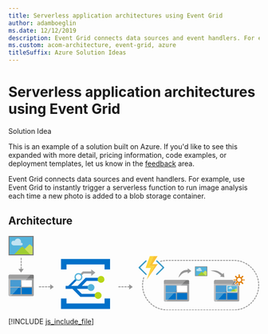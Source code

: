 ```yaml
---
title: Serverless application architectures using Event Grid
author: adamboeglin
ms.date: 12/12/2019
description: Event Grid connects data sources and event handlers. For example, use Event Grid to instantly trigger a serverless function to run image analysis each time a new photo is added to a blob storage container.
ms.custom: acom-architecture, event-grid, azure
titleSuffix: Azure Solution Ideas
---
```

# Serverless application architectures using Event Grid

<div class="alert">
    <p class="alert-title">
        <span class="icon is-left" aria-hidden="true">
            <span class="icon docon docon-lightbulb" role="presentation"></span>
        </span>Solution Idea</p>
    <p>This is an example of a solution built on Azure. If you'd like to see this expanded with more detail, pricing information, code examples, or deployment templates, let us know in the <a href="#feedback">feedback</a> area.</p>
</div>

Event Grid connects data sources and event handlers. For example, use Event Grid to instantly trigger a serverless function to run image analysis each time a new photo is added to a blob storage container.

## Architecture

<svg class="architecture-diagram" aria-labelledby="serverless-application-architectures-using-event-grid" height="223" viewbox="0 0 501 149" width="751" xmlns="http://www.w3.org/2000/svg">
    <g fill="none" fill-rule="evenodd" stroke="none" stroke-width="1">
        <path fill="#969696" d="M446.058 147.038v1.8h4.113l.104-.001-.012-1.799zM440.347 148.838h4.008v-1.8h-4.008zM434.634 148.838h4.009v-1.8h-4.009zM428.923 148.838h4.009v-1.8h-4.009zM423.211 148.838h4.008v-1.8h-4.008zM417.5 148.838h4.008v-1.8H417.5zM411.789 148.838h4.008v-1.8h-4.008zM406.076 148.838h4.009v-1.8h-4.009zM400.365 148.838h4.009v-1.8h-4.009zM394.654 148.838h4.008v-1.8h-4.008zM388.941 148.838h4.009v-1.8h-4.009zM383.23 148.838h4.009v-1.8h-4.009zM377.518 148.838h4.008v-1.8h-4.008zM371.807 148.838h4.008v-1.8h-4.008zM366.096 148.838h4.008v-1.8h-4.008zM360.383 148.838h4.009v-1.8h-4.009zM354.672 148.838h4.009v-1.8h-4.009zM348.96 148.838h4.009v-1.8h-4.009zM343.248 148.838h4.009v-1.8h-4.009zM337.537 148.838h4.009v-1.8h-4.009zM331.826 148.838h4.009v-1.8h-4.009zM326.114 148.838h4.008v-1.8h-4.008zM320.402 148.838h4.009v-1.8h-4.009zM318.699 148.839h-1.602c-.82 0-1.636-.02-2.447-.06l.086-1.797c.782.038 1.57.055 2.36.055h1.603v1.802zM452.006 148.801l-.068-1.799a49.083 49.083 0 003.92-.305l.213 1.787a50.79 50.79 0 01-4.065.317M312.92 148.667a49.995 49.995 0 01-4.048-.496l.291-1.777a49.2 49.2 0 003.903.48l-.147 1.793zM457.788 148.25l-.273-1.778a48.593 48.593 0 003.859-.756l.417 1.752a50.69 50.69 0 01-4.003.783M307.166 147.86a50.722 50.722 0 01-3.964-.961l.495-1.73c1.255.358 2.54.67 3.822.925l-.353 1.766zM463.47 147.036l-.478-1.735c1.26-.347 2.52-.75 3.747-1.198l.617 1.69a49.722 49.722 0 01-3.886 1.243M301.543 146.391a50.282 50.282 0 01-3.828-1.416l.692-1.66a49 49 0 003.692 1.365l-.556 1.711zM468.975 145.17l-.676-1.667a48.711 48.711 0 003.58-1.623l.808 1.608a50.859 50.859 0 01-3.712 1.683M296.121 144.278a50.084 50.084 0 01-3.638-1.85l.88-1.57c1.14.64 2.32 1.24 3.508 1.785l-.75 1.635zM474.22 142.684l-.864-1.58a49.26 49.26 0 003.37-2.024l.989 1.503a50.056 50.056 0 01-3.495 2.101M290.984 141.553a50.802 50.802 0 01-3.4-2.256l1.055-1.459c1.061.768 2.164 1.5 3.28 2.176l-.935 1.54zM479.146 139.608l-1.04-1.469a48.701 48.701 0 003.117-2.4l1.154 1.381a50.614 50.614 0 01-3.231 2.488M286.196 138.256a50.706 50.706 0 01-3.118-2.63l1.216-1.328a49.101 49.101 0 003.006 2.537l-1.104 1.421zM483.687 135.985l-1.2-1.34a49.323 49.323 0 002.821-2.74l1.304 1.24a50.6 50.6 0 01-2.925 2.84M281.82 134.433a50.306 50.306 0 01-2.795-2.97l1.358-1.179a49.662 49.662 0 002.697 2.864l-1.26 1.285zM487.785 131.867l-1.347-1.194a48.843 48.843 0 002.49-3.047l1.439 1.082a50.834 50.834 0 01-2.582 3.159M277.911 130.135a50.704 50.704 0 01-2.438-3.27l1.486-1.015a48.99 48.99 0 002.35 3.152l-1.398 1.133zM491.386 127.303l-1.475-1.03a48.896 48.896 0 002.124-3.314l1.554.91a50.341 50.341 0 01-2.203 3.434M274.52 125.42a50.854 50.854 0 01-2.044-3.526l1.593-.84a48.234 48.234 0 001.972 3.401l-1.52.966zM494.441 122.355l-1.584-.855a48.724 48.724 0 001.728-3.536l1.648.724a50.692 50.692 0 01-1.792 3.667M271.697 120.348a50.427 50.427 0 01-1.624-3.739l1.679-.649a48.67 48.67 0 001.565 3.605l-1.62.783zM496.904 117.085l-1.672-.666a48.785 48.785 0 001.306-3.713l1.721.527a50.547 50.547 0 01-1.355 3.852M269.476 114.981a50.318 50.318 0 01-1.18-3.904l1.743-.45a48.428 48.428 0 001.137 3.763l-1.7.591zM498.74 111.567l-1.739-.469c.34-1.261.63-2.552.865-3.834l1.771.324a50.453 50.453 0 01-.898 3.979M267.89 109.39a50.645 50.645 0 01-.72-4.015l1.783-.246c.18 1.296.413 2.598.695 3.871l-1.758.39zM499.92 105.878l-1.78-.264c.192-1.29.332-2.604.419-3.91l1.796.119a50.79 50.79 0 01-.434 4.055M266.964 103.654a51.184 51.184 0 01-.254-4.07l1.8-.04c.029 1.307.11 2.629.245 3.925l-1.791.185zM500.44 100.091l-1.8-.059a49.653 49.653 0 00-.029-3.934l1.798-.086a51.422 51.422 0 01.03 4.08M268.5 97.872l-1.8-.021c.016-1.354.087-2.725.21-4.071l1.793.164a49.473 49.473 0 00-.202 3.928M498.504 94.43a48.702 48.702 0 00-.478-3.904l1.776-.29a50.44 50.44 0 01.496 4.048l-1.794.146zM268.884 92.282l-1.786-.227c.17-1.345.397-2.7.675-4.021l1.762.369a48.574 48.574 0 00-.651 3.879M497.726 88.882a48.315 48.315 0 00-.925-3.823l1.731-.493c.372 1.302.694 2.635.96 3.963l-1.766.353zM269.906 86.774l-1.748-.432a50.852 50.852 0 011.136-3.917l1.707.572a48.435 48.435 0 00-1.095 3.777M496.314 83.462a48.377 48.377 0 00-1.36-3.689l1.661-.69c.52 1.25.995 2.537 1.412 3.823l-1.713.555zM494.286 78.247a48.444 48.444 0 00-1.778-3.506l1.57-.88a50.048 50.048 0 011.846 3.638l-1.638.748zM491.668 73.3a48.807 48.807 0 00-2.171-3.28l1.459-1.053a50.33 50.33 0 012.252 3.398l-1.54.934zM488.495 68.682a49.244 49.244 0 00-2.534-3.008l1.33-1.215a51.13 51.13 0 012.626 3.12l-1.422 1.103zM484.814 64.46a48.543 48.543 0 00-2.862-2.7l1.182-1.36a51.54 51.54 0 012.967 2.8l-1.287 1.26zM480.671 60.683a49.047 49.047 0 00-3.152-2.354l1.017-1.485a50.741 50.741 0 013.27 2.442l-1.135 1.397zM476.122 57.406a48.728 48.728 0 00-3.402-1.977l.84-1.591c1.2.632 2.387 1.323 3.529 2.049l-.967 1.519zM471.225 54.673a48.055 48.055 0 00-3.608-1.569l.65-1.68a50.494 50.494 0 013.743 1.63l-.785 1.62zM466.043 52.524a48.947 48.947 0 00-3.764-1.139l.451-1.742a49.81 49.81 0 013.904 1.182l-.59 1.699zM303.178 51.86l-.515-1.725a51.17 51.17 0 013.953-1.005l.373 1.761c-1.278.27-2.56.596-3.811.969M460.654 50.995a48.32 48.32 0 00-3.87-.696l.246-1.783c1.342.185 2.693.428 4.015.722l-.391 1.757zM308.63 50.573l-.311-1.773a50.618 50.618 0 014.042-.542l.167 1.792a48.426 48.426 0 00-3.897.523M455.123 50.098a48.808 48.808 0 00-3.925-.247l.041-1.8c1.357.031 2.726.117 4.07.256l-.186 1.791zM314.195 49.923l-.105-1.797a51.913 51.913 0 013.007-.089h1.051v1.801h-1.051c-.965 0-1.941.028-2.902.085M445.507 49.838h4.008v-1.801h-4.008zM439.796 49.838h4.008v-1.801h-4.008zM434.084 49.838h4.008v-1.801h-4.008zM428.373 49.838h4.008v-1.801h-4.008zM422.661 49.838h4.008v-1.801h-4.008zM416.949 49.838h4.008v-1.801h-4.008zM411.238 49.838h4.008v-1.801h-4.008zM405.526 49.838h4.008v-1.801h-4.008zM399.814 49.838h4.008v-1.801h-4.008zM394.103 49.838h4.008v-1.801h-4.008zM388.391 49.838h4.008v-1.801h-4.008zM382.68 49.838h4.008v-1.801h-4.008zM376.968 49.838h4.008v-1.801h-4.008zM371.256 49.838h4.008v-1.801h-4.008zM365.545 49.838h4.008v-1.801h-4.008zM359.833 49.838h4.008v-1.801h-4.008zM354.122 49.838h4.008v-1.801h-4.008zM348.41 49.838h4.008v-1.801h-4.008zM342.698 49.838h4.008v-1.801h-4.008zM336.987 49.838h4.008v-1.801h-4.008zM331.275 49.838h4.008v-1.801h-4.008zM325.563 49.838h4.008v-1.801h-4.008zM319.852 49.838h4.008v-1.801h-4.008z"/>
        <path d="M434.716 112.26h-2.803l-1.672 1.807h4.475v13.054h-16.548l-3.438 3.716h-2.209a2.014 2.014 0 01-2.009-2.009v.202c0 1.004.805 1.908 1.808 1.908h46.498a1.907 1.907 0 001.908-1.908V94.632l-12.527.042-13.483 14.556v3.03z" fill="#A0A1A2"/>
        <path d="M460.725 95.69v-5.726a1.907 1.907 0 00-1.908-1.908h-4.519l-7.059 7.633h13.486zM412.522 88.056h-.201c-1.004 0-1.808.904-1.808 1.908v.101c0-1.105.904-2.009 2.009-2.009" fill="#7A7A7A"/>
        <path fill="#0072C6" d="M434.716 109.23l-2.803 3.03h2.803zM434.716 114.067h-4.475l-12.073 13.055h16.548z"/>
        <path fill="#FFF" d="M410.513 95.69v.1h36.634l.093-.1z"/>
        <path d="M410.513 97.396v31.434c0 1.104.904 2.007 2.009 2.007h2.209l3.437-3.715h-3.94v-13.055h16.014l1.672-1.808h-17.685V99.204h20.487v10.026l12.43-13.44h-36.633v1.606z" fill="#A0A1A2"/>
        <path d="M410.513 97.396v31.434c0 1.104.904 2.007 2.009 2.007h2.209l3.437-3.715h-3.94v-13.055h16.014l1.672-1.808h-17.685V99.204h20.487v10.026l13.734-14.849-37.937-.167v3.182z" fill="#BBBCBD"/>
        <path d="M454.298 88.056h-41.776a2.015 2.015 0 00-2.01 2.01v5.623h36.728l7.058-7.633z" fill="#7A7A7A"/>
        <path d="M454.298 88.056h-41.776a2.015 2.015 0 00-2.01 2.01v5.623h36.728l7.058-7.633z" fill="#9F9F9F"/>
        <path fill="#0072C6" d="M434.716 99.204h-20.488v13.056h17.685l2.803-3.03z"/>
        <path fill="#479BD2" d="M434.716 99.204h-20.488v13.056h17.685l2.803-3.03z"/>
        <path fill="#0072C6" d="M414.229 114.067v13.055h3.939l12.074-13.055z"/>
        <path fill="#479BD2" d="M414.229 114.067v13.055h3.939l12.074-13.055z"/>
        <path fill="#0072C6" d="M436.523 127.122h20.386v-13.055h-20.386z"/>
        <path d="M465.852 87.316a5.25 5.25 0 11-10.49-.423 5.25 5.25 0 0110.49.423" fill="#FFF"/>
        <path fill="#54B3DB" d="M436.684 111.66h19.945V99.709h-19.945z"/>
        <path d="M334.575 112.26h-2.802l-1.672 1.807h4.474v13.054h-16.548l-3.437 3.716h-2.21a2.014 2.014 0 01-2.008-2.009v.202c0 1.004.804 1.908 1.808 1.908h46.497a1.907 1.907 0 001.908-1.908V94.632l-12.527.042-13.483 14.556v3.03z" fill="#A0A1A2"/>
        <path d="M360.585 95.69v-5.726a1.907 1.907 0 00-1.908-1.908h-4.52L347.1 95.69h13.486zM312.38 88.056h-.2c-1.004 0-1.807.904-1.807 1.908v.101c0-1.105.904-2.009 2.008-2.009" fill="#7A7A7A"/>
        <path fill="#0072C6" d="M334.575 109.23l-2.802 3.03h2.802zM334.575 114.067H330.1l-12.074 13.055h16.548z"/>
        <path fill="#FFF" d="M310.372 95.69v.1h36.633l.094-.1z"/>
        <path d="M310.372 97.396v31.434c0 1.104.904 2.007 2.008 2.007h2.21l3.436-3.715h-3.938v-13.055h16.013l1.672-1.808h-17.685V99.204h20.487v10.026l12.43-13.44h-36.633v1.606z" fill="#A0A1A2"/>
        <path d="M310.372 97.396v31.434c0 1.104.904 2.007 2.008 2.007h2.21l3.436-3.715h-3.938v-13.055h16.013l1.672-1.808h-17.685V99.204h20.487v10.026l13.734-14.849-37.937-.167v3.182z" fill="#BBBCBD"/>
        <path d="M354.157 88.056H312.38a2.015 2.015 0 00-2.008 2.01v5.623h36.726l7.06-7.633z" fill="#7A7A7A"/>
        <path d="M354.157 88.056H312.38a2.015 2.015 0 00-2.008 2.01v5.623h36.726l7.06-7.633z" fill="#9F9F9F"/>
        <path fill="#0072C6" d="M334.575 99.204h-20.487v13.056h17.685l2.802-3.03z"/>
        <path fill="#479BD2" d="M334.575 99.204h-20.487v13.056h17.685l2.802-3.03z"/>
        <path fill="#0072C6" d="M314.088 114.067v13.055h3.938l12.075-13.055z"/>
        <path fill="#479BD2" d="M314.088 114.067v13.055h3.938l12.075-13.055z"/>
        <path fill="#FFF" d="M336.383 112.26h20.386V99.204h-20.386z"/>
        <path fill="#0072C6" d="M336.383 127.122h20.386v-13.055h-20.386z"/>
        <path d="M24.325 101.51h-2.802l-1.672 1.807h4.474v13.054H7.777l-3.437 3.716H2.13a2.014 2.014 0 01-2.008-2.009v.202c0 1.004.804 1.908 1.808 1.908h46.497a1.907 1.907 0 001.908-1.908V83.882l-12.527.042L24.325 98.48v3.03z" fill="#A0A1A2"/>
        <path d="M50.335 84.94v-5.726a1.907 1.907 0 00-1.908-1.908h-4.52L36.85 84.94h13.486zM2.13 77.306h-.2c-1.004 0-1.807.904-1.807 1.908v.101c0-1.105.904-2.009 2.008-2.009" fill="#7A7A7A"/>
        <path fill="#0072C6" d="M24.325 98.48l-2.802 3.03h2.802zM24.325 103.317H19.85L7.777 116.372h16.548z"/>
        <path fill="#FFF" d="M.122 84.94v.1h36.633l.094-.1z"/>
        <path d="M.122 86.646v31.434c0 1.104.904 2.007 2.008 2.007h2.21l3.436-3.715H3.838v-13.055h16.013l1.672-1.808H3.838V88.454h20.487V98.48l12.43-13.44H.122v1.606z" fill="#A0A1A2"/>
        <path d="M.122 86.646v31.434c0 1.104.904 2.007 2.008 2.007h2.21l3.436-3.715H3.838v-13.055h16.013l1.672-1.808H3.838V88.454h20.487V98.48L38.06 83.631.122 83.464v3.182z" fill="#BBBCBD"/>
        <path d="M43.907 77.306H2.13a2.015 2.015 0 00-2.008 2.01v5.623h36.726l7.06-7.633z" fill="#7A7A7A"/>
        <path d="M43.907 77.306H2.13a2.015 2.015 0 00-2.008 2.01v5.623h36.726l7.06-7.633z" fill="#9F9F9F"/>
        <path fill="#0072C6" d="M24.325 88.454H3.838v13.056h17.685l2.802-3.03z"/>
        <path fill="#479BD2" d="M24.325 88.454H3.838v13.056h17.685l2.802-3.03z"/>
        <path fill="#0072C6" d="M3.838 103.317v13.055h3.938l12.075-13.055z"/>
        <path fill="#479BD2" d="M3.838 103.317v13.055h3.938l12.075-13.055z"/>
        <path fill="#FFF" d="M26.133 101.51h20.386V88.454H26.133z"/>
        <path fill="#0072C6" d="M26.133 116.372h20.386v-13.055H26.133z"/>
        <path d="M296.95 49.13a1.254 1.254 0 00-1.756 0 1.213 1.213 0 000 1.835l11.574 11.34a1.35 1.35 0 010 1.836l-11.816 11.735a1.353 1.353 0 000 1.837 1.337 1.337 0 001.757 0l13.735-13.572a1.444 1.444 0 000-1.837L296.95 49.13zM263.903 64.141a1.357 1.357 0 010-1.836l11.34-11.34a1.213 1.213 0 000-1.836 1.256 1.256 0 00-1.757 0l-13.494 13.175a1.444 1.444 0 000 1.836l13.731 13.572c.503.44 1.253.44 1.756 0a1.353 1.353 0 000-1.836l-11.576-11.735z" fill="#3999C6"/>
        <path fill="#FCD116" d="M275.961 87.362l-.003.008.003-.003v-.001z"/>
        <path fill="#FF8C00" d="M275.96 87.367l-.001.004.002-.004v-.001zM275.961 87.366z"/>
        <path fill="#FCD116" d="M287.295 56.157h10.696z"/>
        <path fill="#FBD63C" d="M275.961 87.366l15.165-27.376-10.219-.08 8.622-19.64h-7.424l-8.382 23.63 10.218.08-7.98 23.382z"/>
        <path fill="#FF8C00" d="M287.295 56.157l10.378-15.886h-.001zM297.99 56.158l-22.029 31.208z"/>
        <path fill="#FAC336" d="M291.126 59.99L275.96 87.366l22.03-31.208h-10.697v-.001l10.378-15.886h-8.142l-8.622 19.64z"/>
        <path d="M136.323 105.855h25.867l-.716-2.14.716-3.89h-15.833l9.833-10.054h29.083l-.25-1.133-.333-4.897h-30.833L137.94 99.824h-12.992l11.498-11.38-2.862-2.742-14.416 14.122h-5.224V105.855h13.54l15.898 15.952h33.17V115.776H146.19l-9.867-9.92z" fill="#0070C9"/>
        <path d="M173.357 73.188l-8.25-6.25v4.024H148.44l-5.278 5.318c.98.937 1.953 1.87 2.862 2.741l3.75-3.86h15.333v4.694l8.25-6.667z" fill="#9EA0A2"/>
        <path fill="#0070C9" d="M191.69 124.938v10h-76v-10h-11v21h98v-21zM115.69 66.938v-10h76v10h11v-21h-98v21z"/>
        <path d="M179.773 81.952a6.874 6.874 0 019.722 0 6.874 6.874 0 11-9.722 9.722 6.874 6.874 0 010-9.722" fill="#B8D616"/>
        <path d="M139.595 87.373a5.36 5.36 0 110-10.72 5.36 5.36 0 010 10.72m0-13.288a7.929 7.929 0 10.002 15.857 7.929 7.929 0 00-.002-15.857M171.551 102.999a6.942 6.942 0 11-13.884 0 6.942 6.942 0 0113.884 0" fill="#54B3DB"/>
        <path d="M185.718 118.916a6.941 6.941 0 01-6.942 6.94 6.941 6.941 0 110-13.882 6.942 6.942 0 016.942 6.942" fill="#B8D616"/>
        <path fill="#54B3DB" d="M1.184 37.639h48.464V1.063H1.184z"/>
        <path d="M43.962 17.814a2.513 2.513 0 00-3.555 0L20.954 37.266h28.153V22.96l-5.145-5.145z" fill="#CAE15C"/>
        <path d="M25.6 13.708c-.36 0-.702.074-1.013.208a6.49 6.49 0 00.392-2.208 6.52 6.52 0 00-12.755-1.903 4.707 4.707 0 00-1.959-.434 4.742 4.742 0 100 9.484H25.6a2.574 2.574 0 000-5.147" fill="#C1E3F2"/>
        <path d="M10.766 37.293L25.82 22.238a1.948 1.948 0 012.752 0l15.054 15.055h-32.86z" fill="#9ECD32"/>
        <path d="M1.835 36.876h46.101V2.001H1.835v34.875zM0 38.84h50.029V0H0v38.84z" fill="#7A7A7A"/>
        <path fill="#54B3DB" d="M372.913 79.502h23.742V61.584h-23.742z"/>
        <path d="M393.87 69.79a1.234 1.234 0 00-1.743 0l-9.529 9.529h13.792V72.31l-2.52-2.521z" fill="#CAE15C"/>
        <path d="M384.874 67.778a1.26 1.26 0 00-.496.102 3.18 3.18 0 00.192-1.081 3.195 3.195 0 00-6.249-.933 2.296 2.296 0 00-.959-.212 2.323 2.323 0 100 4.645h7.512a1.26 1.26 0 100-2.521" fill="#C1E3F2"/>
        <path d="M377.608 79.333l7.375-7.375a.952.952 0 011.348 0l7.375 7.375h-16.098z" fill="#9ECD32"/>
        <path d="M373.233 79.128h22.584V62.044h-22.584v17.084zm-.9.962h24.509V61.063h-24.509V80.09z" fill="#7A7A7A"/>
        <path d="M454.885 105.054a.849.849 0 00-1.198 0l-6.554 6.555h9.485v-4.822l-1.733-1.733z" fill="#CAE15C"/>
        <path d="M445.813 104.078a.858.858 0 00-.34.069 2.197 2.197 0 10-4.166-1.384 1.582 1.582 0 00-.66-.147 1.599 1.599 0 000 3.196h5.166a.867.867 0 100-1.734" fill="#C1E3F2"/>
        <path d="M443.471 111.462l5.072-5.073a.655.655 0 01.927 0l5.073 5.073h-11.072z" fill="#9ECD32"/>
        <path d="M436.961 111.355h19.396V99.876h-19.396v11.479zm-.834-12.209l-.041 13.125h20.968l.042-13.125h-20.969z" fill="#FFF"/>
        <path d="M460.548 84.303a3.421 3.421 0 00-3.418 3.418 3.421 3.421 0 003.418 3.418 3.421 3.421 0 003.418-3.418 3.421 3.421 0 00-3.418-3.418zm-1.274 15.041a.5.5 0 01-.5-.5V94.2a6.65 6.65 0 01-1.404-.567l-3.274 3.275a.502.502 0 01-.707 0l-1.834-1.834a.5.5 0 010-.707l3.216-3.217a6.7 6.7 0 01-.72-1.72h-4.84a.5.5 0 01-.5-.5v-1.866a.5.5 0 01.5-.5h4.72a6.584 6.584 0 01.721-2.049l-3.097-3.098a.5.5 0 010-.707l1.834-1.834a.503.503 0 01.707 0l3.051 3.052c.51-.3 1.055-.53 1.627-.686v-4.303c0-.277.223-.5.5-.5h2.592c.278 0 .5.223.5.5v4.317a6.61 6.61 0 011.61.69l3.069-3.07a.504.504 0 01.707 0l1.834 1.834a.5.5 0 010 .707l-3.125 3.126c.346.638.582 1.316.704 2.021h4.67a.5.5 0 01.5.5v1.865a.5.5 0 01-.5.5h-4.79a6.618 6.618 0 01-.704 1.693l3.245 3.245a.5.5 0 010 .707l-1.834 1.834a.5.5 0 01-.707 0l-3.29-3.29a6.665 6.665 0 01-1.389.57v4.657a.5.5 0 01-.5.5h-2.592z" fill="#DF7C00"/>
        <path d="M460.548 90.64a2.922 2.922 0 01-2.918-2.919 2.921 2.921 0 012.918-2.918 2.921 2.921 0 012.918 2.918 2.922 2.922 0 01-2.918 2.918m1.318-14.7h-2.592a1 1 0 00-1 1v3.931a7.062 7.062 0 00-1.038.438l-2.787-2.786a.997.997 0 00-1.415 0l-1.834 1.834a1 1 0 000 1.414l2.84 2.84a7.025 7.025 0 00-.516 1.453h-4.313a1 1 0 00-1 1v1.865a1 1 0 001 1h4.465c.125.391.285.77.476 1.134l-2.952 2.95a1 1 0 000 1.414l1.834 1.834a1 1 0 001.415 0l3.017-3.017c.264.125.534.234.808.326v4.275a1 1 0 001 1h2.592a1 1 0 001-1v-4.29c.27-.093.536-.2.793-.325l3.033 3.031a.996.996 0 001.413 0l1.834-1.834a1 1 0 000-1.414l-2.978-2.977c.185-.356.337-.725.46-1.107h4.415a1 1 0 001-1v-1.865a1 1 0 00-1-1h-4.264a7.07 7.07 0 00-.502-1.424l2.87-2.869a1 1 0 000-1.414l-1.834-1.834a1 1 0 00-1.414 0l-2.803 2.802a6.997 6.997 0 00-1.023-.438v-3.948a1 1 0 00-1-1M460.55 91.64a3.918 3.918 0 10-.001-7.837 3.918 3.918 0 000 7.837m1.318-14.7v4.708a6.188 6.188 0 012.18.934l3.353-3.352 1.834 1.834-3.397 3.397c.476.773.794 1.655.894 2.603h5.106v1.865h-5.19a6.173 6.173 0 01-.94 2.265l3.526 3.526-1.834 1.834-3.563-3.562a6.163 6.163 0 01-1.969.803v5.05h-2.592v-5.038a6.18 6.18 0 01-1.986-.799l-3.547 3.546-1.833-1.834 3.5-3.5a6.182 6.182 0 01-.958-2.29h-5.24v-1.866h5.156a6.17 6.17 0 01.913-2.63l-3.371-3.37 1.833-1.834 3.334 3.334a6.184 6.184 0 012.199-.928v-4.697h2.592" fill="#FFF"/>
        <path d="M431.048 82.36l-1.289-8.7-2.42 2.417c-1.5-1.166-4.797-3.75-8.566-5.472-5.833-2.667-15.666-1.25-15.666-1.25s10.75 1.833 15.416 5.083c2.789 1.943 4.708 3.61 5.807 4.645l-1.98 1.977 8.698 1.3zM364.918 70.027l-7.067-5.235v2.984c-1.966.104-7.004.338-10.662 2.745-6.26 4.121-7.666 12.917-7.666 12.917s4.761-7.371 10-9.583c3.382-1.428 6.521-1.671 8.328-1.665v3.072l7.067-5.235zM247.918 101.723l-7.067-5.235v4.336h-3.578v1.8h3.578v4.335zM219.273 102.624h4.5v-1.8h-4.5zM231.273 102.624h4.5v-1.8h-4.5zM225.273 102.624h4.5v-1.8h-4.5zM83.184 96.625v10.472l7.067-5.237zM60.607 102.624h4.5v-1.8h-4.5zM66.607 102.624h4.5v-1.8h-4.5zM72.607 102.624h4.5v-1.8h-4.5zM78.607 102.624h4.5v-1.8h-4.5zM26.048 66.056v-4.208h-1.8v4.208H19.67l5.235 7.066 5.236-7.066zM24.248 48.348h1.8v-4.5h-1.8zM24.248 60.348h1.8v-4.5h-1.8zM24.248 54.348h1.8v-4.5h-1.8z" fill="#969696"/>
    </g>
</svg>

[!INCLUDE [js_include_file](../../_js/index.md)]
